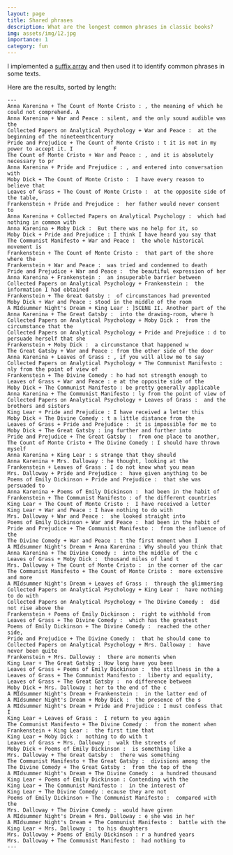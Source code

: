 ```yaml
---
layout: page
title: Shared phrases
description: What are the longest common phrases in classic books?
img: assets/img/12.jpg
importance: 1
category: fun
---
```


I implemented a [suffix array](https://en.wikipedia.org/wiki/Suffix_array) and then used it to identify common phrases in some texts.

Here are the results, sorted by length:

    ---
    Anna Karenina + The Count of Monte Cristo : , the meaning of which he could not comprehend. A
    Anna Karenina + War and Peace : silent, and the only sound audible was the                                        
    Collected Papers on Analytical Psychology + War and Peace :  at the beginning of the nineteenthcentury                                       
    Pride and Prejudice + The Count of Monte Cristo : t it is not in my power to accept it. I             F
    The Count of Monte Cristo + War and Peace : , and it is absolutely necessary to pr                                  
    Anna Karenina + Pride and Prejudice : , and entered into conversation with 
    Moby Dick + The Count of Monte Cristo :  I have every reason to believe that 
    Leaves of Grass + The Count of Monte Cristo :  at the opposite side of the table, 
    Frankenstein + Pride and Prejudice :  her father would never consent to 
    Anna Karenina + Collected Papers on Analytical Psychology :  which had nothing in common with 
    Anna Karenina + Moby Dick :  But there was no help for it, so 
    Moby Dick + Pride and Prejudice : I think I have heard you say that 
    The Communist Manifesto + War and Peace :  the whole historical movement is 
    Frankenstein + The Count of Monte Cristo :  that part of the shore where the
    Frankenstein + War and Peace :  was tried and condemned to death
    Pride and Prejudice + War and Peace :  the beautiful expression of her 
    Anna Karenina + Frankenstein :  an insuperable barrier between 
    Collected Papers on Analytical Psychology + Frankenstein :  the information I had obtained 
    Frankenstein + The Great Gatsby :  of circumstances had prevented 
    Moby Dick + War and Peace : stood in the middle of the room 
    A MIdsummer Night's Dream + King Lear : ]SCENE II. Another part of the 
    Anna Karenina + The Great Gatsby :  into the drawing-room, where h
    Collected Papers on Analytical Psychology + Moby Dick :  from the circumstance that the
    Collected Papers on Analytical Psychology + Pride and Prejudice : d to persuade herself that she 
    Frankenstein + Moby Dick :  a circumstance that happened w
    The Great Gatsby + War and Peace : from the other side of the door
    Anna Karenina + Leaves of Grass : , if you will allow me to say 
    Collected Papers on Analytical Psychology + The Communist Manifesto : nly from the point of view of 
    Frankenstein + The Divine Comedy : ho had not strength enough to 
    Leaves of Grass + War and Peace : e at the opposite side of the 
    Moby Dick + The Communist Manifesto : be pretty generally applicable
    Anna Karenina + The Communist Manifesto : ly from the point of view of 
    Collected Papers on Analytical Psychology + Leaves of Grass :  and the brothers and sisters
    King Lear + Pride and Prejudice : I have received a letter this
    Moby Dick + The Divine Comedy : t a little distance from the 
    Leaves of Grass + Pride and Prejudice :  it is impossible for me to 
    Moby Dick + The Great Gatsby : ing further and further into
    Pride and Prejudice + The Great Gatsby :  from one place to another, 
    The Count of Monte Cristo + The Divine Comedy : I should have thrown myself 
    Anna Karenina + King Lear : s strange that they should 
    Anna Karenina + Mrs. Dalloway : he thought, looking at the 
    Frankenstein + Leaves of Grass : I do not know what you mean
    Mrs. Dalloway + Pride and Prejudice :  have given anything to be 
    Poems of Emily Dickinson + Pride and Prejudice :  that she was persuaded to 
    Anna Karenina + Poems of Emily Dickinson :  had been in the habit of 
    Frankenstein + The Communist Manifesto : of the different countries
    King Lear + The Count of Monte Cristo :  I have received a letter 
    King Lear + War and Peace : I have nothing to do with 
    Mrs. Dalloway + War and Peace :  she looked straight into 
    Poems of Emily Dickinson + War and Peace :  had been in the habit of 
    Pride and Prejudice + The Communist Manifesto :  from the influence of the
    The Divine Comedy + War and Peace : t the first moment when I 
    A MIdsummer Night's Dream + Anna Karenina : Why should you think that
    Anna Karenina + The Divine Comedy :  into the middle of the c
    Leaves of Grass + Moby Dick :  thousand miles of land t
    Mrs. Dalloway + The Count of Monte Cristo :  in the corner of the car
    The Communist Manifesto + The Count of Monte Cristo :  more extensive and more 
    A MIdsummer Night's Dream + Leaves of Grass :  through the glimmering                       
    Collected Papers on Analytical Psychology + King Lear :  have nothing to do with
    Collected Papers on Analytical Psychology + The Divine Comedy :  did not rise above the 
    Frankenstein + Poems of Emily Dickinson :  right to withhold from 
    Leaves of Grass + The Divine Comedy :  which has the greatest 
    Poems of Emily Dickinson + The Divine Comedy :  reached the other side,
    Pride and Prejudice + The Divine Comedy :  that he should come to 
    Collected Papers on Analytical Psychology + Mrs. Dalloway :  have never been quite 
    Frankenstein + Mrs. Dalloway :  there are moments when
    King Lear + The Great Gatsby : How long have you been 
    Leaves of Grass + Poems of Emily Dickinson :  the stillness in the a
    Leaves of Grass + The Communist Manifesto :  liberty and equality, 
    Leaves of Grass + The Great Gatsby :  no difference between 
    Moby Dick + Mrs. Dalloway : her to the end of the c
    A MIdsummer Night's Dream + Frankenstein :  in the latter end of 
    A MIdsummer Night's Dream + Moby Dick :  the presence of the s
    A MIdsummer Night's Dream + Pride and Prejudice : I must confess that I 
    King Lear + Leaves of Grass :  I return to you again
    The Communist Manifesto + The Divine Comedy :  from the moment when 
    Frankenstein + King Lear :  the first time that 
    King Lear + Moby Dick :  nothing to do with t
    Leaves of Grass + Mrs. Dalloway :  walk the streets of 
    Moby Dick + Poems of Emily Dickinson :  is something like a 
    Mrs. Dalloway + The Great Gatsby :  there was something 
    The Communist Manifesto + The Great Gatsby :  divisions among the 
    The Divine Comedy + The Great Gatsby :  from the top of the 
    A MIdsummer Night's Dream + The Divine Comedy :  a hundred thousand 
    King Lear + Poems of Emily Dickinson : Contending with the 
    King Lear + The Communist Manifesto :  in the interest of 
    King Lear + The Divine Comedy : ecause they are not 
    Poems of Emily Dickinson + The Communist Manifesto :  compared with the 
    Mrs. Dalloway + The Divine Comedy :  would have given 
    A MIdsummer Night's Dream + Mrs. Dalloway : e she was in her 
    A MIdsummer Night's Dream + The Communist Manifesto :  battle with the 
    King Lear + Mrs. Dalloway :  to his daughters
    Mrs. Dalloway + Poems of Emily Dickinson : r a hundred years
    Mrs. Dalloway + The Communist Manifesto :  had nothing to 
    ---
